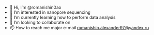 - 👋 Hi, I’m @romanishin0ao
- 👀 I’m interested in nanopore sequencing
- 🌱 I’m currently learning how to perform data analysis
- 💞️ I’m looking to collaborate on 
- 📫 How to reach me major e-mail romanishin.alexander97@yandex.ru

<!---
romanishin0ao/romanishin0ao is a ✨ special ✨ repository because its `README.md` (this file) appears on your GitHub profile.
You can click the Preview link to take a look at your changes.
--->
